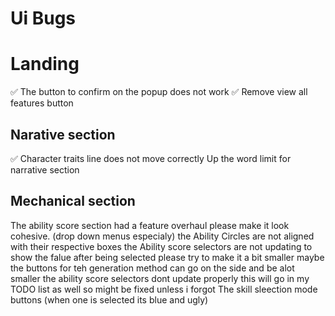 # Ui Bugs

# Landing
✅ The button to confirm on the popup does not work 
✅ Remove view all features button 

## Narative section
✅ Character traits line does not move correctly
Up the word limit for narrative section 

## Mechanical section 
The ability score section had a feature overhaul please make it look cohesive. (drop down menus especialy)
the Ability Circles are not aligned with their respective boxes
the Ability score selectors are not updating to show the falue after being selected 
please try to make it a bit smaller maybe the buttons for teh generation method can go on the side and be alot smaller
the ability score selectors dont update properly this will go in my TODO list as well so might be fixed unless i forgot
The skill sleection mode buttons (when one is selected its blue and ugly)
